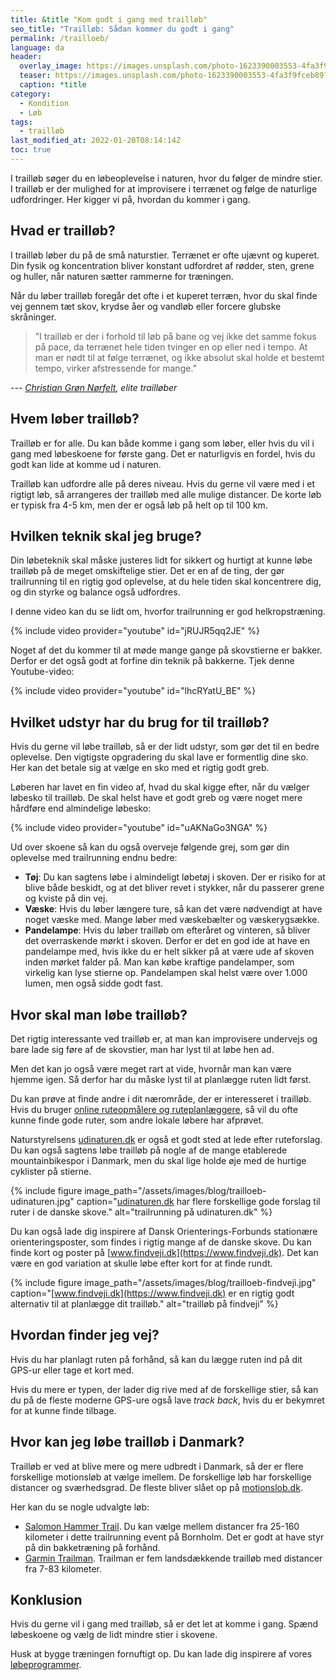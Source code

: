 ```yaml
---
title: &title "Kom godt i gang med trailløb"
seo_title: "Trailløb: Sådan kommer du godt i gang"
permalink: /trailloeb/
language: da
header:
  overlay_image: https://images.unsplash.com/photo-1623390003553-4fa3f9fceb89?ixlib=rb-1.2.1&ixid=MnwxMjA3fDB8MHxwaG90by1wYWdlfHx8fGVufDB8fHx8&auto=format&fit=crop&h=630&w=1200&q=10
  teaser: https://images.unsplash.com/photo-1623390003553-4fa3f9fceb89?ixlib=rb-1.2.1&ixid=MnwxMjA3fDB8MHxwaG90by1wYWdlfHx8fGVufDB8fHx8&auto=format&fit=crop&h=300&w=400&q=10
  caption: *title
category:
  - Kondition
  - Løb
tags:
  - trailløb
last_modified_at: 2022-01-20T08:14:14Z
toc: true
---
```


I trailløb søger du en løbeoplevelse i naturen, hvor du følger de mindre stier. I trailløb er der mulighed for at improvisere i terrænet og følge de naturlige udfordringer. Her kigger vi på, hvordan du kommer i gang.

## Hvad er trailløb?

I trailløb løber du på de små naturstier. Terrænet er ofte ujævnt og kuperet. Din fysik og koncentration bliver konstant udfordret af rødder, sten, grene og huller, når naturen sætter rammerne for træningen.

Når du løber trailløb foregår det ofte i et kuperet terræn, hvor du skal finde vej gennem tæt skov, krydse åer og vandløb eller forcere glubske skråninger.

> ”I trailløb er der i forhold til løb på bane og vej ikke det samme fokus på pace, da terrænet hele tiden tvinger en op eller ned i tempo. At man er nødt til at følge terrænet, og ikke absolut skal holde et bestemt tempo, virker afstressende for mange.”

--- <cite>[Christian Grøn Nørfelt](https://nordicrace.dk/hvad-er-trailloeb/), elite trailløber</cite>

## Hvem løber trailløb?

Trailløb er for alle. Du kan både komme i gang som løber, eller hvis du vil i gang med løbeskoene for første gang. Det er naturligvis en fordel, hvis du godt kan lide at komme ud i naturen.

Trailløb kan udfordre alle på deres niveau. Hvis du gerne vil være med i et rigtigt løb, så arrangeres der trailløb med alle mulige distancer. De korte løb er typisk fra 4-5 km, men der er også løb på helt op til 100 km.

## Hvilken teknik skal jeg bruge?

Din løbeteknik skal måske justeres lidt for sikkert og hurtigt at kunne løbe trailløb på de meget omskiftelige stier. Det er en af de ting, der gør trailrunning til en rigtig god oplevelse, at du hele tiden skal koncentrere dig, og din styrke og balance også udfordres.

I denne video kan du se lidt om, hvorfor trailrunning er god helkropstræning.

{% include video provider="youtube" id="jRUJR5qq2JE" %}

Noget af det du kommer til at møde mange gange på skovstierne er bakker. Derfor er det også godt at forfine din teknik på bakkerne. Tjek denne Youtube-video:

{% include video provider="youtube" id="lhcRYatU_BE" %}

## Hvilket udstyr har du brug for til trailløb?

Hvis du gerne vil løbe trailløb, så er der lidt udstyr, som gør det til en bedre oplevelse. Den vigtigste opgradering du skal lave er formentlig dine sko. Her kan det betale sig at vælge en sko med et rigtig godt greb.

Løberen har lavet en fin video af, hvad du skal kigge efter, når du vælger løbesko til trailløb. De skal helst have et godt greb og være noget mere hårdføre end almindelige løbesko:

{% include video provider="youtube" id="uAKNaGo3NGA" %}

Ud over skoene så kan du også overveje følgende grej, som gør din oplevelse med trailrunning endnu bedre:

- **Tøj**: Du kan sagtens løbe i almindeligt løbetøj i skoven. Der er risiko for at blive både beskidt, og at det bliver revet i stykker, når du passerer grene og kviste på din vej.
- **Væske**: Hvis du løber længere ture, så kan det være nødvendigt at have noget væske med. Mange løber med væskebælter og væskerygsække.
- **Pandelampe**: Hvis du løber trailløb om efteråret og vinteren, så bliver det overraskende mørkt i skoven. Derfor er det en god ide at have en pandelampe med, hvis ikke du er helt sikker på at være ude af skoven inden mørket falder på. Man kan købe kraftige pandelamper, som virkelig kan lyse stierne op. Pandelampen skal helst være over 1.000 lumen, men også sidde godt fast.

## Hvor skal man løbe trailløb?

Det rigtig interessante ved trailløb er, at man kan improvisere undervejs og bare lade sig føre af de skovstier, man har lyst til at løbe hen ad.

Men det kan jo også være meget rart at vide, hvornår man kan være hjemme igen. Så derfor har du måske lyst til at planlægge ruten lidt først.

Du kan prøve at finde andre i dit nærområde, der er interesseret i trailløb. Hvis du bruger [online ruteopmålere og ruteplanlæggere](/ruteopmaaler-loebetur/), så vil du ofte kunne finde gode ruter, som andre lokale løbere har afprøvet.

Naturstyrelsens [udinaturen.dk](https://udinaturen.dk/) er også et godt sted at lede efter ruteforslag. Du kan også sagtens løbe trailløb på nogle af de mange etablerede mountainbikespor i Danmark, men du skal lige holde øje med de hurtige cyklister på stierne.

{% include figure image_path="/assets/images/blog/trailloeb-udinaturen.jpg" caption="[udinaturen.dk](https://udinaturen.dk/) har flere forskellige gode forslag til ruter i de danske skove." alt="trailrunning på udinaturen.dk" %}

Du kan også lade dig inspirere af Dansk Orienterings-Forbunds stationære orienteringsposter, som findes i rigtig mange af de danske skove. Du kan finde kort og poster på [www.findveji.dk](https://www.findveji.dk). Det kan være en god variation at skulle løbe efter kort for at finde rundt.

{% include figure image_path="/assets/images/blog/trailloeb-findveji.jpg" caption="[www.findveji.dk](https://www.findveji.dk) er en rigtig godt alternativ til at planlægge dit trailløb." alt="trailløb på findveji" %}

## Hvordan finder jeg vej?

Hvis du har planlagt ruten på forhånd, så kan du lægge ruten ind på dit GPS-ur eller tage et kort med.

Hvis du mere er typen, der lader dig rive med af de forskellige stier, så kan du på de fleste moderne GPS-ure også lave _track back_, hvis du er bekymret for at kunne finde tilbage.

## Hvor kan jeg løbe trailløb i Danmark?

Trailløb er ved at blive mere og mere udbredt i Danmark, så der er flere forskellige motionsløb at vælge imellem. De forskellige løb har forskellige distancer og sværhedsgrad. De fleste bliver slået op på [motionslob.dk](https://www.motionslob.dk).

Her kan du se nogle udvalgte løb:

- [Salomon Hammer Trail](http://hammertrail.dk/). Du kan vælge mellem distancer fra 25-160 kilometer i dette trailrunning event på Bornholm. Det er godt at have styr på din bakketræning på forhånd.
- [Garmin Trailman](http://www.trailman.dk/). Trailman er fem landsdækkende trailløb med distancer fra 7-83 kilometer.

## Konklusion

Hvis du gerne vil i gang med trailløb, så er det let at komme i gang. Spænd løbeskoene og vælg de lidt mindre stier i skovene.

Husk at bygge træningen fornuftigt op. Du kan lade dig inspirere af vores [løbeprogrammer](/loebeprogrammer/).
